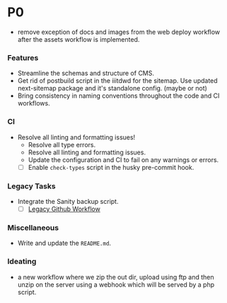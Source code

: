 # P0

- remove exception of docs and images from the web deploy workflow after the assets workflow is implemented.

### Features

- Streamline the schemas and structure of CMS.
- Get rid of postbuild script in the iiitdwd for the sitemap. Use updated next-sitemap package and it's standalone config. (maybe or not)
- Bring consistency in naming conventions throughout the code and CI workflows.

### CI

- Resolve all linting and formatting issues!
  - Resolve all type errors.
  - Resolve all linting and formatting issues.
  - Update the configuration and CI to fail on any warnings or errors.
  - [ ] Enable `check-types` script in the husky pre-commit hook.

### Legacy Tasks

- Integrate the Sanity backup script.
  - [ ] [Legacy Github Workflow](https://github.com/Velocity-IIITDWD/iiitdwd.ac.in/blob/dev/.github/workflows/backup-sanity.yml)

### Miscellaneous

- Write and update the `README.md`.

### Ideating

- a new workflow where we zip the out dir, upload using ftp and then unzip on the server using a webhook which will be served by a php script.
